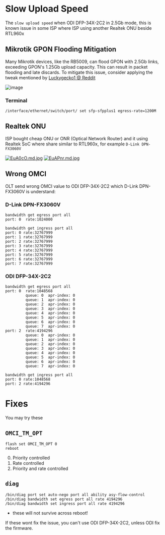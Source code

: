 # Slow Upload Speed
The `slow upload speed` when ODI DFP-34X-2C2 in 2.5Gb mode, this is known issue in some ISP where ISP using another Realtek ONU beside RTL960x

## Mikrotik GPON Flooding Mitigation
Many Mikrotik devices, like the RB5009, can flood GPON with 2.5Gb links, exceeding GPON's 1.25Gb upload capacity. This can result in packet flooding and late discards. To mitigate this issue, consider applying the tweak mentioned by [
Luckygecko1 @ Reddit](https://www.reddit.com/r/mikrotik/comments/14ky6s1/rb5009_poor_25g_ethernet_performance/jq0gjer/?utm_source=share&utm_medium=web3x&utm_name=web3xcss&utm_term=1&utm_content=share_button)

![image](https://github.com/Anime4000/RTL960x/assets/1908715/251a6f1f-47b4-4095-aebc-b826511055a4)

### Terminal
```
/interface/ethernet/switch/port/ set sfp-sfpplus1 egress-rate=1200M
```


## Realtek ONU
ISP bought cheap ONU or ONR (Optical Network Router) and it using Realtek SoC where share similar to RTL960x, for example `D-Link DPN-FX3060V`

[![EuA0cO.md.jpg](https://pictr.com/images/2023/06/24/EuA0cO.md.jpg)](https://pictr.com/image/EuA0cO)
[![EuAPnr.md.jpg](https://pictr.com/images/2023/06/24/EuAPnr.md.jpg)](https://pictr.com/image/EuAPnr)

## Wrong OMCI
OLT send wrong OMCI value to ODI DFP-34X-2C2 which D-Link DPN-FX3060V is understand:

### D-Link DPN-FX3060V
```
bandwidth get egress port all
port: 0  rate:1024000

bandwidth get ingress port all
port: 0 rate:32767999
port: 1 rate:32767999
port: 2 rate:32767999
port: 3 rate:32767999
port: 4 rate:32767999
port: 5 rate:32767999
port: 6 rate:32767999
port: 7 rate:32767999
```

### ODI DFP-34X-2C2
```
bandwidth get egress port all
port: 0  rate:1048568
         queue: 0  apr-index: 0
         queue: 1  apr-index: 0
         queue: 2  apr-index: 0
         queue: 3  apr-index: 0
         queue: 4  apr-index: 0
         queue: 5  apr-index: 0
         queue: 6  apr-index: 0
         queue: 7  apr-index: 0
port: 2  rate:4194296
         queue: 0  apr-index: 0
         queue: 1  apr-index: 0
         queue: 2  apr-index: 0
         queue: 3  apr-index: 0
         queue: 4  apr-index: 0
         queue: 5  apr-index: 0
         queue: 6  apr-index: 0
         queue: 7  apr-index: 0

bandwidth get ingress port all
port: 0 rate:1048568
port: 2 rate:4194296
```

# Fixes
You may try these

## `OMCI_TM_OPT`
```
flash set OMCI_TM_OPT 0
reboot
```
0. Priority controlled
1. Rate controlled
2. Priority and rate controlled

## `diag`
```
/bin/diag port set auto-nego port all ability asy-flow-control
/bin/diag bandwidth set egress port all rate 4194296
/bin/diag bandwidth set ingress port all rate 4194296
```
* these will not survive across reboot!

If these wont fix the issue, you can't use ODI DFP-34X-2C2, unless ODI fix the firmware.
